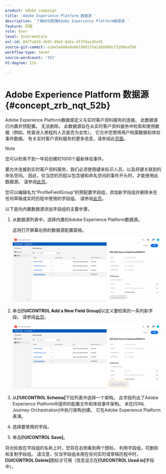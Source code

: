 ```yaml
---
product: adobe campaign
title: 'Adobe Experience Platform 数据源 '
description: '了解如何配置Adobe Experience Platform数据源 '
feature: 历程
role: User
level: Intermediate
exl-id: 847fa819-2b92-49e5-8a5e-4f3f0acd5e35
source-git-commit: e1ee5a488e9eb6fd8d175a2ab8989c73289ea708
workflow-type: tm+mt
source-wordcount: '351'
ht-degree: 11%

---
```


# Adobe Experience Platform 数据源 {#concept_zrb_nqt_52b}

Adobe Experience Platform数据源定义与实时客户资料服务的连接。 此数据源已内置并预配置。 无法删除。 此数据源旨在从实时客户资料服务中检索和使用数据（例如，检查进入旅程的人员是否为女性）。 它允许您使用用户档案数据和体验事件数据。 有关实时客户资料服务的更多信息，请参阅此[页面](https://experienceleague.adobe.com/docs/experience-platform/sources/home.html?lang=zh-Hans)。

>[!NOTE]
>
>您可以检索不到一年前创建的1000个最新体验事件。

要允许连接到实时客户资料服务，我们必须使用键来标识人员，以及将键关联到的命名空间。 因此，仅当您的历程以包含键和命名空间的事件开头时，才能使用此数据源。 请参阅[此页](../building-journeys/journey.md)。

您可以编辑名为“ProfileFieldGroup”的预配置字段组，添加新字段组并删除未在任何草稿或实时历程中使用的字段组。 请参阅[此页](../datasource/field-groups.md)。

以下是向内置数据源添加字段组的主要步骤。

1. 从数据源列表中，选择内置的Adobe Experience Platform数据源。

   这将打开屏幕右侧的数据源配置窗格。

   ![](../assets/journey23.png)

1. 单击&#x200B;**[!UICONTROL Add a New Field Group]**&#x200B;以定义要检索的一系列新字段。 请参阅[此页](../datasource/field-groups.md)。

   ![](../assets/journey24.png)

1. 从&#x200B;**[!UICONTROL Schema]**&#x200B;下拉列表中选择一个架构。 此字段列出了Adobe Experience Platform中提供的配置文件和体验事件架构。 未在[!DNL Journey Orchestration]中执行架构创建。 它在Adobe Experience Platform表演。
1. 选择要使用的字段。
1. 单击&#x200B;**[!UICONTROL Save]**。

将光标放在字段组的名称上时，您将在右侧看到两个图标。 利用字段组，可删除和复制字段组。 请注意，仅当字段组未用在任何实时或草稿历程中时，**[!UICONTROL Delete]**&#x200B;图标才可用（信息显示在&#x200B;**[!UICONTROL Used in]**&#x200B;字段中）。
